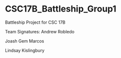 # CSC17B_Battleship_Group1
Battleship Project for CSC 17B

Team Signatures:
Andrew Robledo

Joash Gem Marcos

Lindsay Kislingbury
